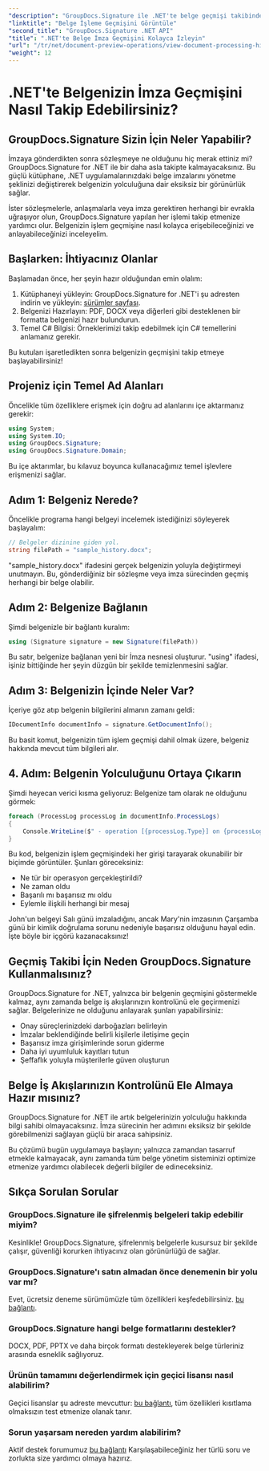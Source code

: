 ```yaml
---
"description": "GroupDocs.Signature ile .NET'te belge geçmişi takibinde ustalaşın. Adım adım kılavuzumuz, imza süreçlerini izlemenize ve iş akışı yönetimini optimize etmenize yardımcı olur."
"linktitle": "Belge İşleme Geçmişini Görüntüle"
"second_title": "GroupDocs.Signature .NET API"
"title": ".NET'te Belge İmza Geçmişini Kolayca İzleyin"
"url": "/tr/net/document-preview-operations/view-document-processing-history/"
"weight": 12
---
```


# .NET'te Belgenizin İmza Geçmişini Nasıl Takip Edebilirsiniz?

## GroupDocs.Signature Sizin İçin Neler Yapabilir?

İmzaya gönderdikten sonra sözleşmeye ne olduğunu hiç merak ettiniz mi? GroupDocs.Signature for .NET ile bir daha asla takipte kalmayacaksınız. Bu güçlü kütüphane, .NET uygulamalarınızdaki belge imzalarını yönetme şeklinizi değiştirerek belgenizin yolculuğuna dair eksiksiz bir görünürlük sağlar.

İster sözleşmelerle, anlaşmalarla veya imza gerektiren herhangi bir evrakla uğraşıyor olun, GroupDocs.Signature yapılan her işlemi takip etmenize yardımcı olur. Belgenizin işlem geçmişine nasıl kolayca erişebileceğinizi ve anlayabileceğinizi inceleyelim.

## Başlarken: İhtiyacınız Olanlar

Başlamadan önce, her şeyin hazır olduğundan emin olalım:

1. Kütüphaneyi yükleyin: GroupDocs.Signature for .NET'i şu adresten indirin ve yükleyin: [sürümler sayfası](https://releases.groupdocs.com/signature/net/).
2. Belgenizi Hazırlayın: PDF, DOCX veya diğerleri gibi desteklenen bir formatta belgenizi hazır bulundurun.
3. Temel C# Bilgisi: Örneklerimizi takip edebilmek için C# temellerini anlamanız gerekir.

Bu kutuları işaretledikten sonra belgenizin geçmişini takip etmeye başlayabilirsiniz!

## Projeniz için Temel Ad Alanları

Öncelikle tüm özelliklere erişmek için doğru ad alanlarını içe aktarmanız gerekir:

```csharp
using System;
using System.IO;
using GroupDocs.Signature;
using GroupDocs.Signature.Domain;
```

Bu içe aktarımlar, bu kılavuz boyunca kullanacağımız temel işlevlere erişmenizi sağlar.

## Adım 1: Belgeniz Nerede?

Öncelikle programa hangi belgeyi incelemek istediğinizi söyleyerek başlayalım:

```csharp
// Belgeler dizinine giden yol.
string filePath = "sample_history.docx";
```

"sample_history.docx" ifadesini gerçek belgenizin yoluyla değiştirmeyi unutmayın. Bu, gönderdiğiniz bir sözleşme veya imza sürecinden geçmiş herhangi bir belge olabilir.

## Adım 2: Belgenize Bağlanın

Şimdi belgenizle bir bağlantı kuralım:

```csharp
using (Signature signature = new Signature(filePath))
```

Bu satır, belgenize bağlanan yeni bir İmza nesnesi oluşturur. "using" ifadesi, işiniz bittiğinde her şeyin düzgün bir şekilde temizlenmesini sağlar.

## Adım 3: Belgenizin İçinde Neler Var?

İçeriye göz atıp belgenin bilgilerini almanın zamanı geldi:

```csharp
IDocumentInfo documentInfo = signature.GetDocumentInfo();
```

Bu basit komut, belgenizin tüm işlem geçmişi dahil olmak üzere, belgeniz hakkında mevcut tüm bilgileri alır.

## 4. Adım: Belgenin Yolculuğunu Ortaya Çıkarın

Şimdi heyecan verici kısma geliyoruz: Belgenize tam olarak ne olduğunu görmek:

```csharp
foreach (ProcessLog processLog in documentInfo.ProcessLogs)
{
    Console.WriteLine($" - operation [{processLog.Type}] on {processLog.Date.ToShortDateString()}. Succeeded/Failed {processLog.Succeeded}/{processLog.Failed}. Message: {processLog.Message}");
}
```

Bu kod, belgenizin işlem geçmişindeki her girişi tarayarak okunabilir bir biçimde görüntüler. Şunları göreceksiniz:
- Ne tür bir operasyon gerçekleştirildi?
- Ne zaman oldu
- Başarılı mı başarısız mı oldu
- Eylemle ilişkili herhangi bir mesaj

John'un belgeyi Salı günü imzaladığını, ancak Mary'nin imzasının Çarşamba günü bir kimlik doğrulama sorunu nedeniyle başarısız olduğunu hayal edin. İşte böyle bir içgörü kazanacaksınız!

## Geçmiş Takibi İçin Neden GroupDocs.Signature Kullanmalısınız?

GroupDocs.Signature for .NET, yalnızca bir belgenin geçmişini göstermekle kalmaz, aynı zamanda belge iş akışlarınızın kontrolünü ele geçirmenizi sağlar. Belgelerinize ne olduğunu anlayarak şunları yapabilirsiniz:

- Onay süreçlerinizdeki darboğazları belirleyin
- İmzalar beklendiğinde belirli kişilerle iletişime geçin
- Başarısız imza girişimlerinde sorun giderme
- Daha iyi uyumluluk kayıtları tutun
- Şeffaflık yoluyla müşterilerle güven oluşturun

## Belge İş Akışlarınızın Kontrolünü Ele Almaya Hazır mısınız?

GroupDocs.Signature for .NET ile artık belgelerinizin yolculuğu hakkında bilgi sahibi olmayacaksınız. İmza sürecinin her adımını eksiksiz bir şekilde görebilmenizi sağlayan güçlü bir araca sahipsiniz.

Bu çözümü bugün uygulamaya başlayın; yalnızca zamandan tasarruf etmekle kalmayacak, aynı zamanda tüm belge yönetim sisteminizi optimize etmenize yardımcı olabilecek değerli bilgiler de edineceksiniz.

## Sıkça Sorulan Sorular

### GroupDocs.Signature ile şifrelenmiş belgeleri takip edebilir miyim?

Kesinlikle! GroupDocs.Signature, şifrelenmiş belgelerle kusursuz bir şekilde çalışır, güvenliği korurken ihtiyacınız olan görünürlüğü de sağlar.

### GroupDocs.Signature'ı satın almadan önce denemenin bir yolu var mı?

Evet, ücretsiz deneme sürümümüzle tüm özellikleri keşfedebilirsiniz. [bu bağlantı](https://releases.groupdocs.com/).

### GroupDocs.Signature hangi belge formatlarını destekler?

DOCX, PDF, PPTX ve daha birçok formatı destekleyerek belge türleriniz arasında esneklik sağlıyoruz.

### Ürünün tamamını değerlendirmek için geçici lisansı nasıl alabilirim?

Geçici lisanslar şu adreste mevcuttur: [bu bağlantı](https://purchase.groupdocs.com/temporary-license/), tüm özellikleri kısıtlama olmaksızın test etmenize olanak tanır.

### Sorun yaşarsam nereden yardım alabilirim?

Aktif destek forumumuz [bu bağlantı](https://forum.groupdocs.com/c/signature/13) Karşılaşabileceğiniz her türlü soru ve zorlukta size yardımcı olmaya hazırız.